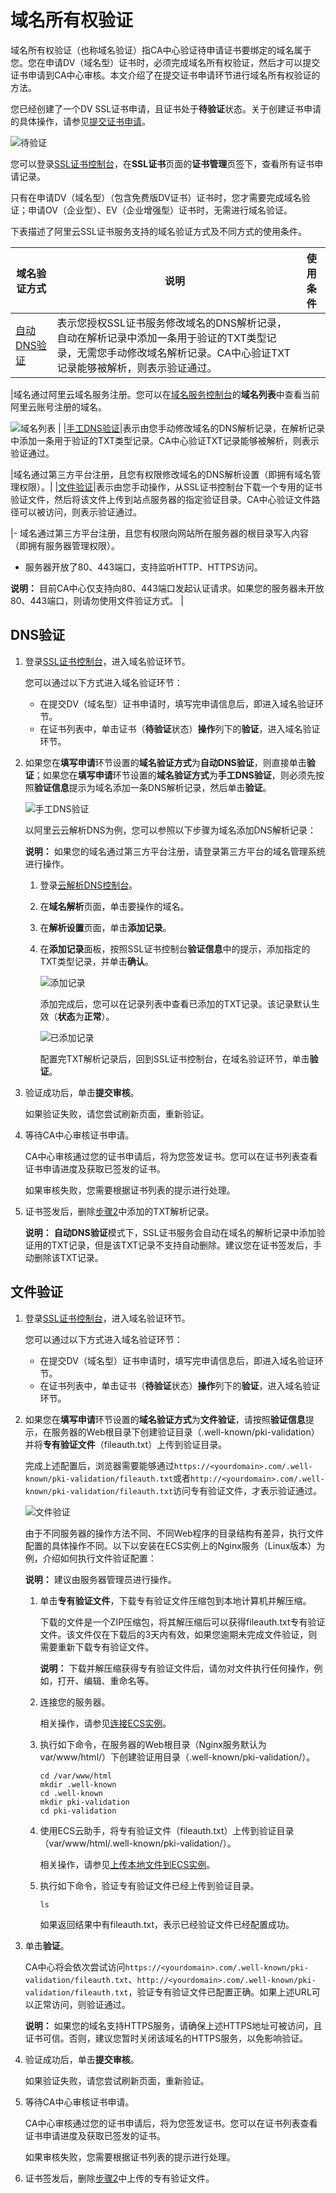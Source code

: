 # 域名所有权验证

域名所有权验证（也称域名验证）指CA中心验证待申请证书要绑定的域名属于您。您在申请DV（域名型）证书时，必须完成域名所有权验证，然后才可以提交证书申请到CA中心审核。本文介绍了在提交证书申请环节进行域名所有权验证的方法。

您已经创建了一个DV SSL证书申请，且证书处于**待验证**状态。关于创建证书申请的具体操作，请参见[提交证书申请](/cn.zh-CN/证书申请/提交证书申请.md)。

![待验证](https://static-aliyun-doc.oss-accelerate.aliyuncs.com/assets/img/zh-CN/0196413261/p281959.png)

您可以登录[SSL证书控制台](https://yundunnext.console.aliyun.com/?p=cas)，在**SSL证书**页面的**证书管理**页签下，查看所有证书申请记录。

只有在申请DV（域名型）（包含免费版DV证书）证书时，您才需要完成域名验证；申请OV（企业型）、EV（企业增强型）证书时，无需进行域名验证。

下表描述了阿里云SSL证书服务支持的域名验证方式及不同方式的使用条件。

|域名验证方式|说明|使用条件|
|------|--|----|
|[自动DNS验证](#section_omo_oov_d68)|表示您授权SSL证书服务修改域名的DNS解析记录，自动在解析记录中添加一条用于验证的TXT类型记录，无需您手动修改域名解析记录。CA中心验证TXT记录能够被解析，则表示验证通过。

|域名通过阿里云域名服务注册。您可以在[域名服务控制台](https://dc.console.aliyun.com/next/index?domain#/domain/list/all-domain)的**域名列表**中查看当前阿里云账号注册的域名。

![域名列表](https://static-aliyun-doc.oss-accelerate.aliyuncs.com/assets/img/zh-CN/0196413261/p281933.png) |
|[手工DNS验证](#section_omo_oov_d68)|表示由您手动修改域名的DNS解析记录，在解析记录中添加一条用于验证的TXT类型记录。CA中心验证TXT记录能够被解析，则表示验证通过。

|域名通过第三方平台注册，且您有权限修改域名的DNS解析设置（即拥有域名管理权限）。|
|[文件验证](#section_iad_7fg_3oi)|表示由您手动操作，从SSL证书控制台下载一个专用的证书验证文件，然后将该文件上传到站点服务器的指定验证目录。CA中心验证文件路径可以被访问，则表示验证通过。

|-   域名通过第三方平台注册，且您有权限向网站所在服务器的根目录写入内容（即拥有服务器管理权限）。
-   服务器开放了80、443端口，支持监听HTTP、HTTPS访问。

**说明：** 目前CA中心仅支持向80、443端口发起认证请求。如果您的服务器未开放80、443端口，则请勿使用文件验证方式。 |

## DNS验证

1.  登录[SSL证书控制台](https://yundunnext.console.aliyun.com/?p=cas)，进入域名验证环节。

    您可以通过以下方式进入域名验证环节：

    -   在提交DV（域名型）证书申请时，填写完申请信息后，即进入域名验证环节。
    -   在证书列表中，单击证书（**待验证**状态）**操作**列下的**验证**，进入域名验证环节。
2.  如果您在**填写申请**环节设置的**域名验证方式**为**自动DNS验证**，则直接单击**验证**；如果您在**填写申请**环节设置的**域名验证方式**为**手工DNS验证**，则必须先按照**验证信息**提示为域名添加一条DNS解析记录，然后单击**验证**。

    ![手工DNS验证](https://static-aliyun-doc.oss-accelerate.aliyuncs.com/assets/img/zh-CN/5385336261/p281965.png)

    以阿里云云解析DNS为例，您可以参照以下步骤为域名添加DNS解析记录：

    **说明：** 如果您的域名通过第三方平台注册，请登录第三方平台的域名管理系统进行操作。

    1.  登录[云解析DNS控制台](https://dns.console.aliyun.com/)。

    2.  在**域名解析**页面，单击要操作的域名。

    3.  在**解析设置**页面，单击**添加记录**。

    4.  在**添加记录**面板，按照SSL证书控制台**验证信息**中的提示，添加指定的TXT类型记录，并单击**确认**。

        ![添加记录](https://static-aliyun-doc.oss-accelerate.aliyuncs.com/assets/img/zh-CN/5385336261/p294958.png)

        添加完成后，您可以在记录列表中查看已添加的TXT记录。该记录默认生效（**状态**为**正常**）。

        ![已添加记录](https://static-aliyun-doc.oss-accelerate.aliyuncs.com/assets/img/zh-CN/6385336261/p294973.png)

        配置完TXT解析记录后，回到SSL证书控制台，在域名验证环节，单击**验证**。

3.  验证成功后，单击**提交审核**。

    如果验证失败，请您尝试刷新页面，重新验证。

4.  等待CA中心审核证书申请。

    CA中心审核通过您的证书申请后，将为您签发证书。您可以在证书列表查看证书申请进度及获取已签发的证书。

    如果审核失败，您需要根据证书列表的提示进行处理。

5.  证书签发后，删除[步骤2](#step_6d9_1s9_7hy)中添加的TXT解析记录。

    **说明：** **自动DNS验证**模式下，SSL证书服务会自动在域名的解析记录中添加验证用的TXT记录，但是该TXT记录不支持自动删除。建议您在证书签发后，手动删除该TXT记录。


## 文件验证

1.  登录[SSL证书控制台](https://yundunnext.console.aliyun.com/?p=cas)，进入域名验证环节。

    您可以通过以下方式进入域名验证环节：

    -   在提交DV（域名型）证书申请时，填写完申请信息后，即进入域名验证环节。
    -   在证书列表中，单击证书（**待验证**状态）**操作**列下的**验证**，进入域名验证环节。
2.  如果您在**填写申请**环节设置的**域名验证方式**为**文件验证**，请按照**验证信息**提示，在服务器的Web根目录下创建验证目录（.well-known/pki-validation）并将**专有验证文件**（fileauth.txt）上传到验证目录。

    完成上述配置后，浏览器需要能够通过`https://<yourdomain>.com/.well-known/pki-validation/fileauth.txt`或者`http://<yourdomain>.com/.well-known/pki-validation/fileauth.txt`访问专有验证文件，才表示验证通过。

    ![文件验证](https://static-aliyun-doc.oss-accelerate.aliyuncs.com/assets/img/zh-CN/6385336261/p281967.png)

    由于不同服务器的操作方法不同、不同Web程序的目录结构有差异，执行文件配置的具体操作不同。以下以安装在ECS实例上的Nginx服务（Linux版本）为例，介绍如何执行文件验证配置：

    **说明：** 建议由服务器管理员进行操作。

    1.  单击**专有验证文件**，下载专有验证文件压缩包到本地计算机并解压缩。

        下载的文件是一个ZIP压缩包，将其解压缩后可以获得fileauth.txt专有验证文件。该文件仅在下载后的3天内有效，如果您逾期未完成文件验证，则需要重新下载专有验证文件。

        **说明：** 下载并解压缩获得专有验证文件后，请勿对文件执行任何操作，例如，打开、编辑、重命名等。

    2.  连接您的服务器。

        相关操作，请参见[连接ECS实例]()。

    3.  执行如下命令，在服务器的Web根目录（Nginx服务默认为var/www/html/）下创建验证用目录（.well-known/pki-validation/）。

        ```
        cd /var/www/html
        mkdir .well-known
        cd .well-known
        mkdir pki-validation
        cd pki-validation
        ```

    4.  使用ECS云助手，将专有验证文件（fileauth.txt）上传到验证目录（var/www/html/.well-known/pki-validation/）。

        相关操作，请参见[上传本地文件到ECS实例](/cn.zh-CN/运维与监控/云助手/使用云助手/上传本地文件到ECS实例.md)。

    5.  执行如下命令，验证专有验证文件已经上传到验证目录。

        ```
        ls
        ```

        如果返回结果中有fileauth.txt，表示已经验证文件已经配置成功。

3.  单击**验证**。

    CA中心将会依次尝试访问`https://<yourdomain>.com/.well-known/pki-validation/fileauth.txt`、`http://<yourdomain>.com/.well-known/pki-validation/fileauth.txt`，验证专有验证文件已配置正确。如果上述URL可以正常访问，则验证通过。

    **说明：** 如果您的域名支持HTTPS服务，请确保上述HTTPS地址可被访问，且证书可信。否则，建议您暂时关闭该域名的HTTPS服务，以免影响验证。

4.  验证成功后，单击**提交审核**。

    如果验证失败，请您尝试刷新页面，重新验证。

5.  等待CA中心审核证书申请。

    CA中心审核通过您的证书申请后，将为您签发证书。您可以在证书列表查看证书申请进度及获取已签发的证书。

    如果审核失败，您需要根据证书列表的提示进行处理。

6.  证书签发后，删除[步骤2](#step_nxw_4bm_gsa)中上传的专有验证文件。


